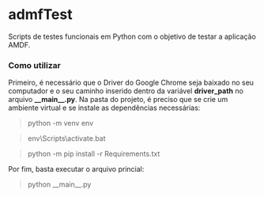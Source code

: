 # admfTest
Scripts de testes funcionais em Python com o objetivo de testar a aplicação AMDF.

### Como utilizar
Primeiro, é necessário que o Driver do Google Chrome seja baixado no seu computador e o seu caminho inserido dentro da variável __driver_path__ no arquivo __\_\_main\_\_.py__.
Na pasta do projeto, é preciso que se crie um ambiente virtual e se instale as dependências necessárias:

> python -m venv env

> env\Scripts\activate.bat

> python -m pip install -r Requirements.txt

Por fim, basta executar o arquivo princial:
> python \_\_main\_\_.py